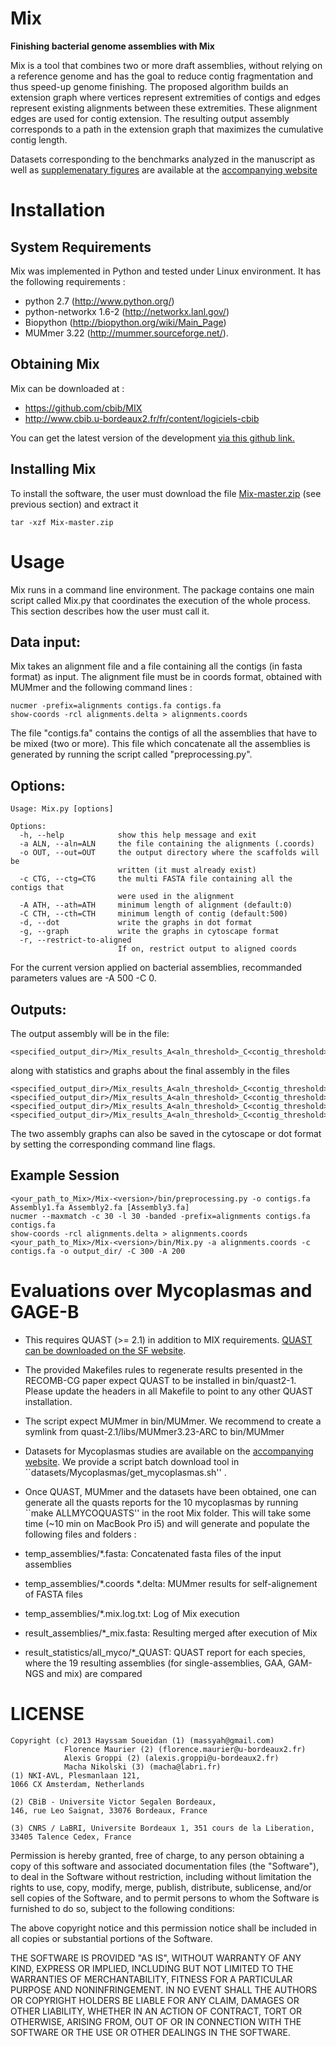 Mix
===

**Finishing bacterial genome assemblies with Mix**


Mix is a tool that combines two or more draft assemblies, without relying on a reference genome and has the goal to reduce contig fragmentation and thus speed-up genome finishing. The proposed algorithm builds an extension graph where vertices represent extremities of contigs and edges represent existing alignments between these extremities. These alignment edges are used for contig extension. The resulting output assembly corresponds to a path in the extension graph that maximizes the cumulative contig length. 

Datasets corresponding to the benchmarks analyzed in the manuscript as well as [supplemenatary figures](http://services.cbib.u-bordeaux2.fr/mix/RECOMBCG_supp_figures/) are available at the [accompanying website](http://services.cbib.u-bordeaux2.fr/mix/)


# Installation


## System Requirements
Mix was implemented in Python and tested under Linux environment. It has the following requirements :
* python 2.7 (http://www.python.org/)
* python-networkx 1.6-2 (http://networkx.lanl.gov/)
* Biopython (http://biopython.org/wiki/Main_Page)
* MUMmer 3.22 (http://mummer.sourceforge.net/).  
         
## Obtaining Mix 

Mix can be downloaded at :

* https://github.com/cbib/MIX
* http://www.cbib.u-bordeaux2.fr/fr/content/logiciels-cbib

You can get the latest version of the development [via this github link.](https://github.com/cbib/MIX/archive/master.zip)
	
## Installing Mix

To install the software, the user must download the file [Mix-master.zip](https://github.com/cbib/MIX/archive/master.zip) (see previous section) and extract it

    tar -xzf Mix-master.zip

# Usage


Mix runs in a command line environment.
The package contains one main script called Mix.py that coordinates the execution of the whole process. 
This section describes how the user must call it.

## Data input:
Mix takes an alignment file and a file containing all the contigs (in fasta format) as input. 
The alignment file must be in coords format, obtained with MUMmer and the following command lines :

	nucmer -prefix=alignments contigs.fa contigs.fa
	show-coords -rcl alignments.delta > alignments.coords

The file "contigs.fa" contains the contigs of all the assemblies that have to be mixed (two or more).
This file which concatenate all the assemblies is generated by running the script called "preprocessing.py". 

## Options:
    Usage: Mix.py [options]

    Options:
      -h, --help            show this help message and exit
      -a ALN, --aln=ALN     the file containing the alignments (.coords)
      -o OUT, --out=OUT     the output directory where the scaffolds will be
                            written (it must already exist)
      -c CTG, --ctg=CTG     the multi FASTA file containing all the contigs that
                            were used in the alignment
      -A ATH, --ath=ATH     minimum length of alignment (default:0)
      -C CTH, --cth=CTH     minimum length of contig (default:500)
      -d, --dot             write the graphs in dot format
      -g, --graph           write the graphs in cytoscape format
      -r, --restrict-to-aligned
                            If on, restrict output to aligned coords
<!-- If no minimum length is specified (options -A and -C), Mix will be run with thresholds from 0 to 2000 with a step of 50 (each time with the same value for alignment size and contig size). 
If only one threshold value is given, then the other one will be set to 0. 
 -->
For the current version applied on bacterial assemblies, recommanded parameters values are -A 500 -C 0.

## Outputs:
The output assembly will be in the file: 

    <specified_output_dir>/Mix_results_A<aln_threshold>_C<contig_threshold>/scaffolds.fa

along with statistics and graphs about the final assembly in the files 

    <specified_output_dir>/Mix_results_A<aln_threshold>_C<contig_threshold>/initial_assembly_graph.gml
    <specified_output_dir>/Mix_results_A<aln_threshold>_C<contig_threshold>/reduced_assembly_graph.gml
    <specified_output_dir>/Mix_results_A<aln_threshold>_C<contig_threshold>/all_alignments.csv
    <specified_output_dir>/Mix_results_A<aln_threshold>_C<contig_threshold>/all_contigs.csv


The two assembly graphs can also be saved in the cytoscape or dot format by setting the corresponding command line flags. 

## Example Session

    <your_path_to_Mix>/Mix-<version>/bin/preprocessing.py -o contigs.fa Assembly1.fa Assembly2.fa [Assembly3.fa]
    nucmer --maxmatch -c 30 -l 30 -banded -prefix=alignments contigs.fa contigs.fa
    show-coords -rcl alignments.delta > alignments.coords
    <your_path_to_Mix>/Mix-<version>/bin/Mix.py -a alignments.coords -c contigs.fa -o output_dir/ -C 300 -A 200 



# Evaluations over Mycoplasmas and GAGE-B 

* This requires QUAST (>= 2.1) in addition to MIX requirements. [QUAST can be downloaded on the SF website](http://sourceforge.net/projects/quast/files/). 
* The provided Makefiles rules to regenerate results presented in the RECOMB-CG paper expect QUAST to be installed in bin/quast2-1. Please update the headers in all Makefile to point to any other QUAST installation.
* The script expect MUMmer in bin/MUMmer. We recommend to create a symlink from quast-2.1/libs/MUMmer3.23-ARC to bin/MUMmer 
* Datasets for Mycoplasmas studies are available on the [accompanying website](http://services.cbib.u-bordeaux2.fr/mix/). We provide a script batch download tool in ``datasets/Mycoplasmas/get_mycoplasmas.sh'' . 
* Once QUAST, MUMmer and the datasets have been obtained, one can generate all the quasts reports for the 10 mycoplasmas by running ``make ALLMYCOQUASTS'' in the root Mix folder. This will take some time (~10 min on MacBook Pro i5) and will generate and populate the following files and folders :

 * temp_assemblies/*.fasta: Concatenated fasta files of the input assemblies 
 * temp_assemblies/*.coords *.delta: MUMmer results for self-alignement of FASTA files 
 * temp_assemblies/*.mix.log.txt: Log of Mix execution
 * result_assemblies/*_mix.fasta: Resulting merged after execution of Mix 
 * result_statistics/all_myco/*_QUAST: QUAST report for each species, where the 19 resulting assemblies (for single-assemblies, GAA, GAM-NGS and mix) are compared 






# LICENSE

    Copyright (c) 2013 Hayssam Soueidan (1) (massyah@gmail.com) 
                Florence Maurier (2) (florence.maurier@u-bordeaux2.fr)
                Alexis Groppi (2) (alexis.groppi@u-bordeaux2.fr)
                Macha Nikolski (3) (macha@labri.fr)
    (1) NKI-AVL, Plesmanlaan 121,
    1066 CX Amsterdam, Netherlands
    
    (2) CBiB - Universite Victor Segalen Bordeaux,
    146, rue Leo Saignat, 33076 Bordeaux, France

    (3) CNRS / LaBRI, Universite Bordeaux 1, 351 cours de la Liberation,
    33405 Talence Cedex, France 

Permission is hereby granted, free of charge, to any person obtaining a copy of this software and associated documentation files (the "Software"), to deal in the Software without restriction, including without limitation the rights to use, copy, modify, merge, publish, distribute, sublicense, and/or sell copies of the Software, and to permit persons to whom the Software is furnished to do so, subject to the following conditions:

The above copyright notice and this permission notice shall be included in all copies or substantial portions of the Software.

THE SOFTWARE IS PROVIDED "AS IS", WITHOUT WARRANTY OF ANY KIND, EXPRESS OR IMPLIED, INCLUDING BUT NOT LIMITED TO THE WARRANTIES OF MERCHANTABILITY, FITNESS FOR A PARTICULAR PURPOSE AND NONINFRINGEMENT. IN NO EVENT SHALL THE AUTHORS OR COPYRIGHT HOLDERS BE LIABLE FOR ANY CLAIM, DAMAGES OR OTHER LIABILITY, WHETHER IN AN ACTION OF CONTRACT, TORT OR OTHERWISE, ARISING FROM, OUT OF OR IN CONNECTION WITH THE SOFTWARE OR THE USE OR OTHER DEALINGS IN THE SOFTWARE.

